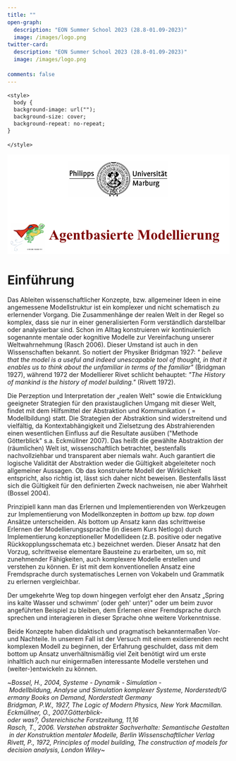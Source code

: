 ```yaml
---
title: ""
open-graph:
  description: "EON Summer School 2023 (28.8-01.09-2023)"
  image: /images/logo.png
twitter-card:
  description: "EON Summer School 2023 (28.8-01.09-2023)"
  image: /images/logo.png

comments: false
---
```


```{=html}
<style>
  body {
  background-image: url("");
  background-size: cover;
  background-repeat: no-repeat;
}
  
</style>
```
![](/images/logo.png)

# Einführung

Das Ableiten wissenschaftlicher Konzepte, bzw. allgemeiner Ideen in eine angemessene Modellstruktur ist ein komplexer und nicht schematisch zu erlernender Vorgang. Die Zusammenhänge der realen Welt in der Regel so komplex, dass sie nur in einer generalisierten Form verständlich darstellbar oder analysierbar sind. Schon im Alltag konstruieren wir kontinuierlich sogenannte mentale oder kognitive Modelle zur Vereinfachung unserer Weltwahrnehmung (Rasch 2006). Dieser Umstand ist auch in den Wissenschaften bekannt. So notiert der Physiker Bridgman 1927: *" believe that the model is a useful and indeed unescapable tool of thought, in that it enables us to think about the unfamiliar in terms of the familiar"* (Bridgman 1927), während 1972 der Modellierer Rivet schlicht behauptet: *"The History of mankind is the history of model building."* (Rivett 1972).

Die Perzeption und Interpretation der „realen Welt" sowie die Entwicklung geeigneter Strategien für den praxistauglichen Umgang mit dieser Welt, findet mit dem Hilfsmittel der Abstraktion und Kommunikation ( = Modellbildung) statt. Die Strategien der Abstraktion sind widerstreitend und vielfältig, da Kontextabhängigkeit und Zielsetzung des Abstrahierenden einen wesentlichen Einfluss auf die Resultate ausüben ("Methode Götterblick" s.a. Eckmüllner 2007). Das heißt die gewählte Abstraktion der (räumlichen) Welt ist, wissenschaftlich betrachtet, bestenfalls nachvollziehbar und transparent aber niemals wahr. Auch garantiert die logische Validität der Abstraktion weder die Gültigkeit abgeleiteter noch allgemeiner Aussagen. Ob das konstruierte Modell der Wirklichkeit entspricht, also richtig ist, lässt sich daher nicht beweisen. Bestenfalls lässt sich die Gültigkeit für den definierten Zweck nachweisen, nie aber Wahrheit (Bossel 2004).

Prinzipiell kann man das Erlernen und Implementierenden von Werkzeugen zur Implementierung von Modellkonzepten in *bottom up* bzw. *top down* Ansätze unterscheiden. Als bottom up Ansatz kann das schrittweise Erlernen der Modellierungssprache (in diesem Kurs Netlogo) durch Implementierung konzeptioneller Modellideen (z.B. positive oder negative Rückkopplungsschemata etc.) bezeichnet werden. Dieser Ansatz hat den Vorzug, schrittweise elementare Bausteine zu erarbeiten, um so, mit zunehmender Fähigkeiten, auch komplexere Modelle erstellen und verstehen zu können. Er ist mit dem konventionellen Ansatz eine Fremdsprache durch systematisches Lernen von Vokabeln und Grammatik zu erlernen vergleichbar.

Der umgekehrte Weg top down hingegen verfolgt eher den Ansatz „Spring ins kalte Wasser und schwimm' (oder geh' unter)" oder um beim zuvor angeführten Beispiel zu bleiben, dem Erlernen einer Fremdsprache durch sprechen und interagieren in dieser Sprache ohne weitere Vorkenntnisse.

Beide Konzepte haben didaktisch und pragmatisch bekanntermaßen Vor- und Nachteile. In unserem Fall ist der Versuch mit einem existierenden recht komplexen Modell zu beginnen, der Erfahrung geschuldet, dass mit dem bottom up Ansatz unverhältnismäßig viel Zeit benötigt wird um erste inhaltlich auch nur einigermaßen interessante Modelle verstehen und (weiter-)entwickeln zu können.

~*Bossel, H., 2004, Systeme - Dynamik - Simulation - Modellbildung, Analyse und Simulation komplexer Systeme, Norderstedt/Germany Books on Demand, Norderstedt Germany\
Bridgman, P.W., 1927, The Logic of Modern Physics, New York Macmillan. \
Eckmüllner, O., 2007.Götterblick-oder was?, Östereichische Forstzeitung, 11,16\
Rasch, T., 2006. Verstehen abstrakter Sachverhalte: Semantische Gestalten in der Konstruktion mentaler Modelle, Berlin Wissenschaftlicher Verlag \
Rivett, P., 1972, Principles of model building, The construction of models for decision analysis, London Wiley*~
